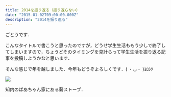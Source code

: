 ```yaml
---
title: 2014を振り返る（振り返らない）
date: "2015-01-02T09:00:00.000Z"
description: "2014を振り返る"
---
```


ごとうです．

こんなタイトルで書こうと思ったのですが，どうせ学生生活ももう少しで終了してしまいますので，ちょうどそのタイミングを見計らって学生生活を振り返る記事を投稿しようかなと思います．

そんな感じで年を越しました．今年もどうぞよろしくです．( ・◡・ )ﾖﾛｼｸ

![](https://cdn-images-1.medium.com/max/2000/0*3-kLiVdAAwAVwk_G.jpg)

知内のばあちゃん家にある薪ストーブ．
